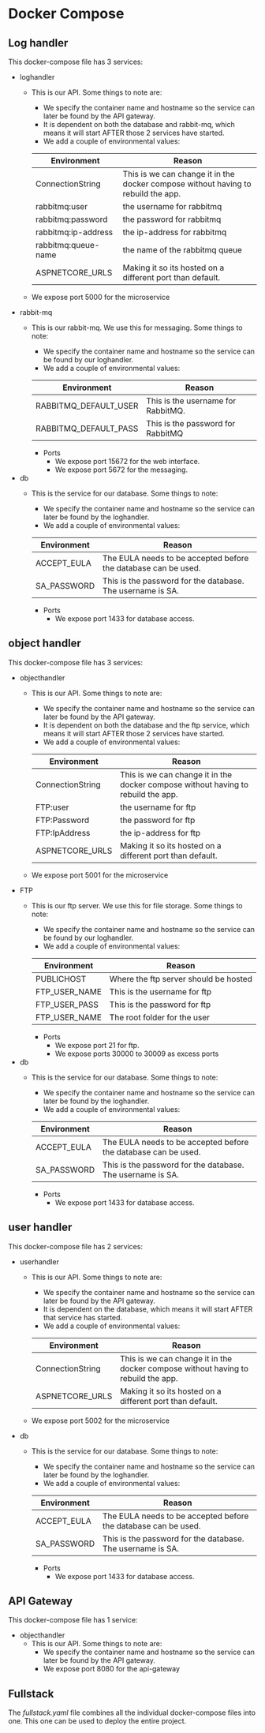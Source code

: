 # Docker Compose

## Log handler
This docker-compose file has 3 services:
- loghandler
    - This is our API. Some things to note are:
        - We specify the container name and hostname so the service can later be found by the API gateway.
        - It is dependent on both the database and rabbit-mq, which means it will start AFTER those 2 services have started.
        - We add a couple of environmental values:

        | Environment  | Reason |
        | ---          | ---    |
        | ConnectionString | This is we can change it in the docker compose without having to rebuild the app.
        | rabbitmq:user | the username for rabbitmq 
        | rabbitmq:password | the password for rabbitmq
        | rabbitmq:ip-address | the ip-address for rabbitmq
        | rabbitmq:queue-name | the name of the rabbitmq queue
        | ASPNETCORE_URLS | Making it so its hosted on a different port than default.

    - We expose port 5000 for the microservice
- rabbit-mq
    - This is our rabbit-mq. We use this for messaging. Some things to note:
        - We specify the container name and hostname so the service can be found by our loghandler.
        - We add a couple of environmental values:

        | Environment  | Reason |
        | ---          | ---    |
        | RABBITMQ_DEFAULT_USER | This is the username for RabbitMQ.
        | RABBITMQ_DEFAULT_PASS | This is the password for RabbitMQ

        - Ports
            - We expose port 15672 for the web interface.
            - We expose port 5672 for the messaging.
- db
    - This is the service for our database. Some things to note:
        - We specify the container name and hostname so the service can later be found by the loghandler.
        - We add a couple of environmental values:

        | Environment  | Reason |
        | ---          | ---    |
        | ACCEPT_EULA | The EULA needs to be accepted before the database can be used.
        | SA_PASSWORD | This is the password for the database. The username is SA.
        - Ports
            - We expose port 1433 for database access.

## object handler
This docker-compose file has 3 services:
- objecthandler
    - This is our API. Some things to note are:
        - We specify the container name and hostname so the service can later be found by the API gateway.
        - It is dependent on both the database and the ftp service, which means it will start AFTER those 2 services have started.
        - We add a couple of environmental values:

        | Environment  | Reason |
        | ---          | ---    |
        | ConnectionString | This is we can change it in the docker compose without having to rebuild the app.
        | FTP:user | the username for ftp 
        | FTP:Password | the password for ftp
        | FTP:IpAddress | the ip-address for ftp
        | ASPNETCORE_URLS | Making it so its hosted on a different port than default.

    - We expose port 5001 for the microservice
- FTP
    - This is our ftp server. We use this for file storage. Some things to note:
        - We specify the container name and hostname so the service can be found by our loghandler.
        - We add a couple of environmental values:

        | Environment  | Reason |
        | ---          | ---    |
        | PUBLICHOST | Where the ftp server should be hosted
        | FTP_USER_NAME | This is the username for ftp
        | FTP_USER_PASS | This is the password for ftp
        | FTP_USER_NAME | The root folder for the user

        - Ports
            - We expose port 21 for ftp.
            - We expose ports 30000 to 30009 as excess ports
- db
    - This is the service for our database. Some things to note:
        - We specify the container name and hostname so the service can later be found by the loghandler.
        - We add a couple of environmental values:

        | Environment  | Reason |
        | ---          | ---    |
        | ACCEPT_EULA | The EULA needs to be accepted before the database can be used.
        | SA_PASSWORD | This is the password for the database. The username is SA.
        - Ports
            - We expose port 1433 for database access.

## user handler
This docker-compose file has 2 services:
- userhandler
    - This is our API. Some things to note are:
        - We specify the container name and hostname so the service can later be found by the API gateway.
        - It is dependent on the database, which means it will start AFTER that service has started.
        - We add a couple of environmental values:

        | Environment  | Reason |
        | ---          | ---    |
        | ConnectionString | This is we can change it in the docker compose without having to rebuild the app.
        | ASPNETCORE_URLS | Making it so its hosted on a different port than default.

    - We expose port 5002 for the microservice
- db
    - This is the service for our database. Some things to note:
        - We specify the container name and hostname so the service can later be found by the loghandler.
        - We add a couple of environmental values:

        | Environment  | Reason |
        | ---          | ---    |
        | ACCEPT_EULA | The EULA needs to be accepted before the database can be used.
        | SA_PASSWORD | This is the password for the database. The username is SA.
        - Ports
            - We expose port 1433 for database access. 

## API Gateway
This docker-compose file has 1 service:
- objecthandler
    - This is our API. Some things to note are:
        - We specify the container name and hostname so the service can later be found by the API gateway.
        - We expose port 8080 for the api-gateway


## Fullstack
The *fullstack.yaml* file combines all the individual docker-compose files into one. This one can be used to deploy the entire project.